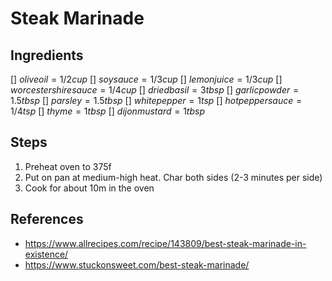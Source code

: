 # Steak Marinade

## Ingredients

[] $olive oil = 1/2 cup$ 
[] $soy sauce = 1/3 cup$
[] $lemon juice = 1/3 cup$
[] $worcestershire sauce = 1/4 cup$
[] $dried basil = 3tbsp$
[] $garlic powder = 1.5tbsp$
[] $parsley = 1.5tbsp$
[] $white pepper = 1tsp$
[] $hot pepper sauce = 1/4tsp$
[] $thyme = 1tbsp$
[] $dijon mustard = 1tbsp$

## Steps

1. Preheat oven to 375f
2. Put on pan at medium-high heat. Char both sides (2-3 minutes per side)
3. Cook for about 10m in the oven

## References
* https://www.allrecipes.com/recipe/143809/best-steak-marinade-in-existence/
* https://www.stuckonsweet.com/best-steak-marinade/
